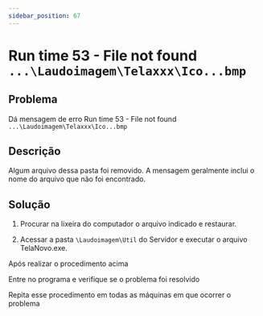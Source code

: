 ```yaml
---
sidebar_position: 67
---
```


# Run time 53 - File not found `...\Laudoimagem\Telaxxx\Ico...bmp`

## Problema

Dá mensagem de erro Run time 53 - File not
found `...\Laudoimagem\Telaxxx\Ico...bmp`

## Descrição

Algum arquivo dessa pasta foi removido. A mensagem geralmente inclui
o nome do arquivo que não foi encontrado.

## Solução

1. Procurar na lixeira do computador o arquivo indicado e
restaurar.

2. Acessar a pasta `\Laudoimagem\Util` do Servidor e executar o
arquivo TelaNovo.exe.

Após realizar o procedimento acima

Entre no programa e verifique se o problema foi resolvido

Repita esse procedimento em todas as máquinas em que ocorrer o
problema
